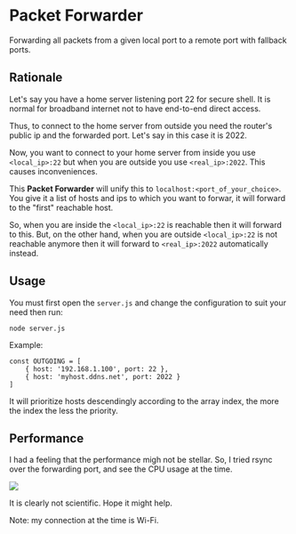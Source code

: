 # Packet Forwarder

Forwarding all packets from a given local port to a remote port with fallback ports.

## Rationale

Let's say you have a home server listening port 22 for secure shell. It is normal for broadband internet not to have end-to-end direct access.

Thus, to connect to the home server from outside you need the router's public ip and the forwarded port. Let's say in this case it is 2022.

Now, you want to connect to your home server from inside you use `<local_ip>:22` but when you are outside you use `<real_ip>:2022`. This causes inconveniences.

This **Packet Forwarder** will unify this to `localhost:<port_of_your_choice>`. You give it a list of hosts and ips to which you want to forwar, it will forward to the "first" reachable host.

So, when you are inside the `<local_ip>:22` is reachable then it will forward to this. But, on the other hand, when you are outside `<local_ip>:22` is not reachable anymore then it will forward to `<real_ip>:2022` automatically instead.


## Usage

You must first open the `server.js` and change the configuration to suit your need then run:

```
node server.js
```

Example:

```
const OUTGOING = [
    { host: '192.168.1.100', port: 22 },
    { host: 'myhost.ddns.net', port: 2022 }
]
```

It will prioritize hosts descendingly according to the array index, the more the index the less the priority.

## Performance

I had a feeling that the performance migh not be stellar. So, I tried rsync over the forwarding port, and see the CPU usage at the time.

![](https://pictr.com/images/2017/09/19/d33d0b880d32845ca9e5c0d2c07a3d40.png)

It is clearly not scientific. Hope it might help.

Note: my connection at the time is Wi-Fi.

